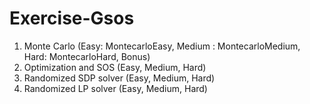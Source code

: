 # Exercise-Gsos
1. Monte Carlo (Easy: MontecarloEasy, Medium : MontecarloMedium, Hard: MontecarloHard, Bonus)
2. Optimization and SOS (Easy, Medium, Hard)
3. Randomized SDP solver (Easy, Medium, Hard)
4. Randomized LP solver (Easy, Medium, Hard)
